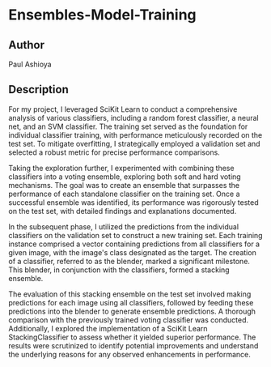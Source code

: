 # Ensembles-Model-Training

## Author

Paul Ashioya

## Description

For my project, I leveraged SciKit Learn to conduct a comprehensive analysis of various classifiers, including a random forest classifier, a neural net, and an SVM classifier. The training set served as the foundation for individual classifier training, with performance meticulously recorded on the test set. To mitigate overfitting, I strategically employed a validation set and selected a robust metric for precise performance comparisons.

Taking the exploration further, I experimented with combining these classifiers into a voting ensemble, exploring both soft and hard voting mechanisms. The goal was to create an ensemble that surpasses the performance of each standalone classifier on the training set. Once a successful ensemble was identified, its performance was rigorously tested on the test set, with detailed findings and explanations documented.

In the subsequent phase, I utilized the predictions from the individual classifiers on the validation set to construct a new training set. Each training instance comprised a vector containing predictions from all classifiers for a given image, with the image's class designated as the target. The creation of a classifier, referred to as the blender, marked a significant milestone. This blender, in conjunction with the classifiers, formed a stacking ensemble.

The evaluation of this stacking ensemble on the test set involved making predictions for each image using all classifiers, followed by feeding these predictions into the blender to generate ensemble predictions. A thorough comparison with the previously trained voting classifier was conducted. Additionally, I explored the implementation of a SciKit Learn StackingClassifier to assess whether it yielded superior performance. The results were scrutinized to identify potential improvements and understand the underlying reasons for any observed enhancements in performance.